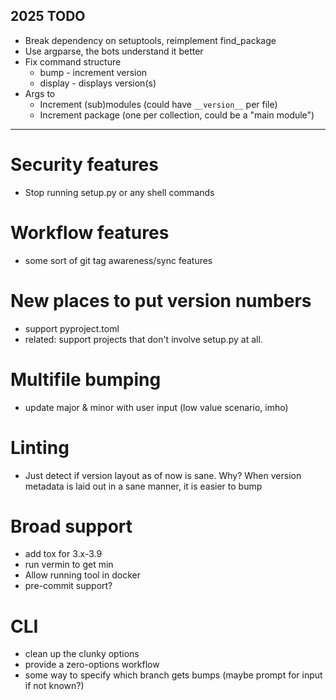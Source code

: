 2025 TODO
--- 
- Break dependency on setuptools, reimplement find_package
- Use argparse, the bots understand it better
- Fix command structure
  - bump - increment version
  - display - displays version(s)
- Args to
  - Increment (sub)modules (could have `__version__` per file)
  - Increment package (one per collection, could be a "main module")

---
# Security features
- Stop running setup.py or any shell commands

# Workflow features
- some sort of git tag awareness/sync features

# New places to put version numbers
- support pyproject.toml
- related: support projects that don't involve setup.py at all.

# Multifile bumping
- update major & minor with user input (low value scenario, imho)

# Linting
- Just detect if version layout as of now is sane. Why? When version metadata is
laid out in a sane manner, it is easier to bump

# Broad support
- add tox for 3.x-3.9
- run vermin to get min
- Allow running tool in docker
- pre-commit support? 

# CLI
- clean up the clunky options
- provide a zero-options workflow
- some way to specify which branch gets bumps (maybe prompt for input if not known?)